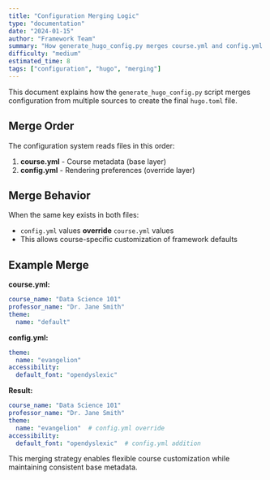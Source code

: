 ```yaml
---
title: "Configuration Merging Logic"
type: "documentation"
date: "2024-01-15"
author: "Framework Team"
summary: "How generate_hugo_config.py merges course.yml and config.yml into hugo.toml"
difficulty: "medium"
estimated_time: 8
tags: ["configuration", "hugo", "merging"]
---
```



This document explains how the `generate_hugo_config.py` script merges configuration from multiple sources to create the final `hugo.toml` file.

## Merge Order

The configuration system reads files in this order:

1. **course.yml** - Course metadata (base layer)
2. **config.yml** - Rendering preferences (override layer)

## Merge Behavior

When the same key exists in both files:
- `config.yml` values **override** `course.yml` values
- This allows course-specific customization of framework defaults

## Example Merge

**course.yml:**
```yaml
course_name: "Data Science 101"
professor_name: "Dr. Jane Smith"
theme:
  name: "default"
```

**config.yml:**
```yaml
theme:
  name: "evangelion"
accessibility:
  default_font: "opendyslexic"
```

**Result:**
```yaml
course_name: "Data Science 101"
professor_name: "Dr. Jane Smith"
theme:
  name: "evangelion"  # config.yml override
accessibility:
  default_font: "opendyslexic"  # config.yml addition
```

This merging strategy enables flexible course customization while maintaining consistent base metadata. 
